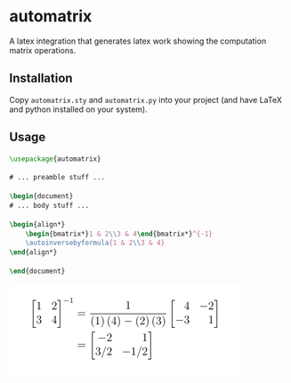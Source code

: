 # automatrix
A latex integration that generates latex work showing the computation matrix operations.

## Installation

Copy `automatrix.sty` and `automatrix.py` into your project (and have LaTeX and python installed on your system).

## Usage
```tex
\usepackage{automatrix}

# ... preamble stuff ...

\begin{document}
# ... body stuff ...

\begin{align*}
    \begin{bmatrix*}1 & 2\\3 & 4\end{bmatrix*}^{-1}
    \autoinversebyformula{1 & 2\\3 & 4}
\end{align*}

\end{document}

```

![](./example.png)
